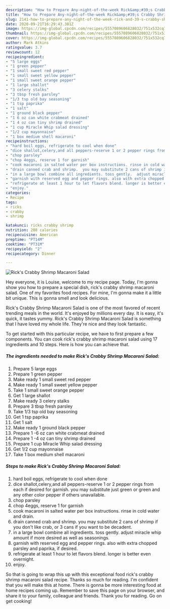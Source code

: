 ```yaml
---
description: "How to Prepare Any-night-of-the-week Rick&amp;#39;s Crabby Shrimp Macaroni Salad"
title: "How to Prepare Any-night-of-the-week Rick&amp;#39;s Crabby Shrimp Macaroni Salad"
slug: 2141-how-to-prepare-any-night-of-the-week-rick-and-39-s-crabby-shrimp-macaroni-salad
date: 2020-09-21T16:29:43.381Z
image: https://img-global.cpcdn.com/recipes/5557089606828032/751x532cq70/ricks-crabby-shrimp-macaroni-salad-recipe-main-photo.jpg
thumbnail: https://img-global.cpcdn.com/recipes/5557089606828032/751x532cq70/ricks-crabby-shrimp-macaroni-salad-recipe-main-photo.jpg
cover: https://img-global.cpcdn.com/recipes/5557089606828032/751x532cq70/ricks-crabby-shrimp-macaroni-salad-recipe-main-photo.jpg
author: Mark Atkins
ratingvalue: 3.7
reviewcount: 12
recipeingredient:
- "5 large eggs"
- "1 green pepper"
- "1 small sweet red pepper"
- "1 small sweet yellow pepper"
- "1 small sweet orange pepper"
- "1 large shallot"
- "3 celery stalks"
- "3 tbsp fresh parsley"
- "1/3 tsp old bay seasoning"
- "1 tsp paprika"
- "1 salt"
- "1 ground black pepper"
- "1 6 oz can white crabmeat drained"
- "1 4 oz can tiny shrimp drained"
- "1 cup Miracle Whip salad dressing"
- "1/2 cup mayonnaise"
- "1 box medium shell macaroni"
recipeinstructions:
- "hard boil eggs, refrigerate to cool when done"
- "dice shallot,celery,and all peppers-reserve 1 or 2 pepper rings from each if desired for garnish.  you may substitute just green or green and any other color pepper if others unavailable."
- "chop parsley"
- "chop 4eggs, reserve 1 for garnish"
- "cook macaroni in salted water per box instructions. rinse in cold water and drain."
- "drain canned crab and shrimp.  you may substitute 2 cans of shrimp if you don&#39;t like crab, or 3 cans if you want to be decadent."
- "in a large bowl combine all ingredients. toss gently.  adjust miracle whip amount if more desired as well as seasonings."
- "garnish with reserved egg and pepper rings. also with extra chopped parsley and paprika, if desired."
- "refrigerate at least 1 hour to let flavors blend. longer is better even overnight."
- "enjoy."
categories:
- Recipe
tags:
- ricks
- crabby
- shrimp

katakunci: ricks crabby shrimp 
nutrition: 208 calories
recipecuisine: American
preptime: "PT14M"
cooktime: "PT31M"
recipeyield: "2"
recipecategory: Dinner

---
```



![Rick&#39;s Crabby Shrimp Macaroni Salad](https://img-global.cpcdn.com/recipes/5557089606828032/751x532cq70/ricks-crabby-shrimp-macaroni-salad-recipe-main-photo.jpg)

Hey everyone, it is Louise, welcome to my recipe page. Today, I'm gonna show you how to prepare a special dish, rick&#39;s crabby shrimp macaroni salad. One of my favorites food recipes. For mine, I'm gonna make it a little bit unique. This is gonna smell and look delicious.



Rick&#39;s Crabby Shrimp Macaroni Salad is one of the most favored of recent trending meals in the world. It's enjoyed by millions every day. It is easy, it's quick, it tastes yummy. Rick&#39;s Crabby Shrimp Macaroni Salad is something that I have loved my whole life. They're nice and they look fantastic.


To get started with this particular recipe, we have to first prepare a few components. You can cook rick&#39;s crabby shrimp macaroni salad using 17 ingredients and 10 steps. Here is how you can achieve that.

<!--inarticleads1-->

##### The ingredients needed to make Rick&#39;s Crabby Shrimp Macaroni Salad:

1. Prepare 5 large eggs
1. Prepare 1 green pepper
1. Make ready 1 small sweet red pepper
1. Make ready 1 small sweet yellow pepper
1. Take 1 small sweet orange pepper
1. Get 1 large shallot
1. Make ready 3 celery stalks
1. Prepare 3 tbsp fresh parsley
1. Take 1/3 tsp old bay seasoning
1. Get 1 tsp paprika
1. Get 1 salt
1. Make ready 1 ground black pepper
1. Prepare 1 -6 oz can white crabmeat drained
1. Prepare 1 -4 oz can tiny shrimp drained
1. Prepare 1 cup Miracle Whip salad dressing
1. Get 1/2 cup mayonnaise
1. Take 1 box medium shell macaroni




<!--inarticleads2-->

##### Steps to make Rick&#39;s Crabby Shrimp Macaroni Salad:

1. hard boil eggs, refrigerate to cool when done
1. dice shallot,celery,and all peppers-reserve 1 or 2 pepper rings from each if desired for garnish.  you may substitute just green or green and any other color pepper if others unavailable.
1. chop parsley
1. chop 4eggs, reserve 1 for garnish
1. cook macaroni in salted water per box instructions. rinse in cold water and drain.
1. drain canned crab and shrimp.  you may substitute 2 cans of shrimp if you don&#39;t like crab, or 3 cans if you want to be decadent.
1. in a large bowl combine all ingredients. toss gently.  adjust miracle whip amount if more desired as well as seasonings.
1. garnish with reserved egg and pepper rings. also with extra chopped parsley and paprika, if desired.
1. refrigerate at least 1 hour to let flavors blend. longer is better even overnight.
1. enjoy.




So that is going to wrap this up with this exceptional food rick&#39;s crabby shrimp macaroni salad recipe. Thanks so much for reading. I'm confident that you will make this at home. There is gonna be more interesting food at home recipes coming up. Remember to save this page on your browser, and share it to your family, colleague and friends. Thank you for reading. Go on get cooking!
